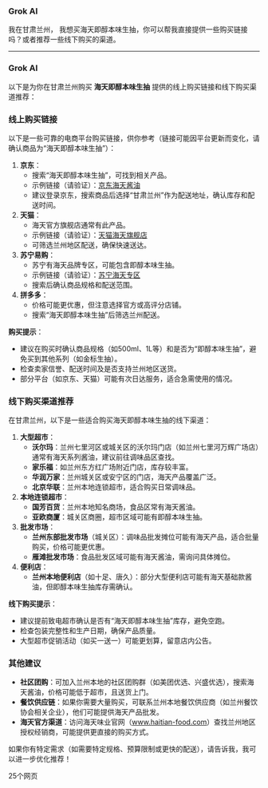### Grok AI

<div class="thinking-container"></div><div class="response-content-markdown [&amp;_a]:text-current [&amp;_a:hover]:text-primary [&amp;_a:hover]:decoration-primary [&amp;_a]:underline [&amp;_a]:decoration-primary/30 [&amp;_a]:underline-offset-2 [&amp;_h2:first-child]:mt-0 [&amp;_h3:first-child]:mt-0 [&amp;_h4:first-child]:mt-0"><p dir="auto" class="break-words" style="white-space: pre-wrap;">我在甘肃兰州， 我想买海天即醇本味生抽，你可以帮我直接提供一些购买链接吗？或者推荐一些线下购买的渠道。</p></div><section class="inline-media-container flex flex-col gap-1"></section><section class="auth-notification flex flex-col gap-1"></section>

---

### Grok AI

<div class="thinking-container"></div><div class="response-content-markdown [&amp;_a]:text-current [&amp;_a:hover]:text-primary [&amp;_a:hover]:decoration-primary [&amp;_a]:underline [&amp;_a]:decoration-primary/30 [&amp;_a]:underline-offset-2 [&amp;_h2:first-child]:mt-0 [&amp;_h3:first-child]:mt-0 [&amp;_h4:first-child]:mt-0"><p dir="auto" class="break-words" style="white-space: pre-wrap;">以下是为你在甘肃兰州购买 <strong>海天即醇本味生抽</strong> 提供的线上购买链接和线下购买渠道推荐：</p>
<h3 dir="auto" class="">线上购买链接</h3>
<p dir="auto" class="break-words" style="white-space: pre-wrap;">以下是一些可靠的电商平台购买链接，供你参考（链接可能因平台更新而变化，请确认商品为“海天即醇本味生抽”）：</p>
<ol dir="auto" class="marker:text-secondary">
<li class="break-words"><strong>京东</strong>：
<ul dir="auto" class="marker:text-secondary">
<li class="break-words">搜索“海天即醇本味生抽”，可找到相关产品。</li>
<li class="break-words">示例链接（请验证）：<a href="https://www.jd.com" target="_blank" rel="noopener noreferrer">京东海天酱油</a></li>
<li class="break-words">建议登录京东，搜索商品后选择“甘肃兰州”作为配送地址，确认库存和配送时间。</li>
</ul>
</li>
<li class="break-words"><strong>天猫</strong>：
<ul dir="auto" class="marker:text-secondary">
<li class="break-words">海天官方旗舰店通常有此产品。</li>
<li class="break-words">示例链接（请验证）：<a href="https://haitian.tmall.com" target="_blank" rel="noopener noreferrer">天猫海天旗舰店</a></li>
<li class="break-words">可筛选兰州地区配送，确保快速送达。</li>
</ul>
</li>
<li class="break-words"><strong>苏宁易购</strong>：
<ul dir="auto" class="marker:text-secondary">
<li class="break-words">苏宁有海天品牌专区，可能包含即醇本味生抽。</li>
<li class="break-words">示例链接（请验证）：<a href="https://m.suning.com" target="_blank" rel="noopener noreferrer">苏宁海天专区</a><a href="https://m.suning.com/brand/0HAR-500485-0.html" target="_blank" rel="noopener noreferrer" class="web-search-result-chip focus:outline-none focus-visible:outline-none focus-visible:bg:input rounded-md ml-1 mr-0.5" data-state="closed"><div class="inline-flex align-text-bottom items-center justify-center select-none my-0 rounded-md bg-important border border-card-border opacity-60 grayscale hover:filter-none hover:opacity-100 transition-opacity"><img class="size-[18px] m-0 rounded-md" alt="" src="https://imgs.search.brave.com/LCHPlAw-0NB2kLYM3AfHo7BTUlyi0NNFaRmtXxSAHik/rs:fit:64:0:0:0/g:ce/aHR0cDovL2Zhdmlj/b25zLnNlYXJjaC5i/cmF2ZS5jb20vaWNv/bnMvYjk2NmU1OGU1/NWY2MzljNzc5OTYy/NDU0NWI5MjM1ZmU4/N2YwYWQ0ZjU3Zjc0/Nzg1ZmU1Njg2YzU1/MjU2ZjQwYS9tLnN1/bmluZy5jb20v"></div></a></li>
<li class="break-words">搜索后确认商品规格和配送范围。</li>
</ul>
</li>
<li class="break-words"><strong>拼多多</strong>：
<ul dir="auto" class="marker:text-secondary">
<li class="break-words">价格可能更优惠，但注意选择官方或高评分店铺。</li>
<li class="break-words">搜索“海天即醇本味生抽”后筛选兰州配送。</li>
</ul>
</li>
</ol>
<p dir="auto" class="break-words" style="white-space: pre-wrap;"><strong>购买提示</strong>：</p>
<ul dir="auto" class="marker:text-secondary">
<li class="break-words">建议在购买时确认商品规格（如500ml、1L等）和是否为“即醇本味生抽”，避免买到其他系列（如金标生抽）。</li>
<li class="break-words">检查卖家信誉、配送时间及是否支持兰州地区送货。</li>
<li class="break-words">部分平台（如京东、天猫）可能有次日达服务，适合急需使用的情况。</li>
</ul>
<h3 dir="auto" class="">线下购买渠道推荐</h3>
<p dir="auto" class="break-words" style="white-space: pre-wrap;">在甘肃兰州，以下是一些适合购买海天即醇本味生抽的线下渠道：</p>
<ol dir="auto" class="marker:text-secondary">
<li class="break-words"><strong>大型超市</strong>：
<ul dir="auto" class="marker:text-secondary">
<li class="break-words"><strong>沃尔玛</strong>：兰州七里河区或城关区的沃尔玛门店（如兰州七里河万辉广场店）通常有海天系列酱油，建议前往调味品区查找。</li>
<li class="break-words"><strong>家乐福</strong>：如兰州东方红广场附近门店，库存较丰富。</li>
<li class="break-words"><strong>华润万家</strong>：兰州城关区或安宁区的门店，海天产品覆盖广泛。</li>
<li class="break-words"><strong>北京华联</strong>：兰州本地连锁超市，适合购买日常调味品。</li>
</ul>
</li>
<li class="break-words"><strong>本地连锁超市</strong>：
<ul dir="auto" class="marker:text-secondary">
<li class="break-words"><strong>国芳百货</strong>：兰州本地知名商场，食品区常有海天酱油。</li>
<li class="break-words"><strong>亚欧商厦</strong>：城关区商圈，超市区域可能有即醇本味生抽。</li>
</ul>
</li>
<li class="break-words"><strong>批发市场</strong>：
<ul dir="auto" class="marker:text-secondary">
<li class="break-words"><strong>兰州东部批发市场</strong>（城关区）：调味品批发摊位可能有海天产品，适合批量购买，价格可能更优惠。</li>
<li class="break-words"><strong>雁滩批发市场</strong>：食品批发区域可能有海天酱油，需询问具体摊位。</li>
</ul>
</li>
<li class="break-words"><strong>便利店</strong>：
<ul dir="auto" class="marker:text-secondary">
<li class="break-words"><strong>兰州本地便利店</strong>（如十足、唐久）：部分大型便利店可能有海天基础款酱油，但即醇本味生抽库存需确认。</li>
</ul>
</li>
</ol>
<p dir="auto" class="break-words" style="white-space: pre-wrap;"><strong>线下购买提示</strong>：</p>
<ul dir="auto" class="marker:text-secondary">
<li class="break-words">建议提前致电超市确认是否有“海天即醇本味生抽”库存，避免空跑。</li>
<li class="break-words">检查包装完整性和生产日期，确保产品质量。</li>
<li class="break-words">大型超市促销活动（如买一送一）可能更划算，留意店内公告。</li>
</ul>
<h3 dir="auto" class="">其他建议</h3>
<ul dir="auto" class="marker:text-secondary">
<li class="break-words"><strong>社区团购</strong>：可加入兰州本地的社区团购群（如美团优选、兴盛优选），搜索海天酱油，价格可能低于超市，且送货上门。</li>
<li class="break-words"><strong>餐饮供应链</strong>：如果你需要大量购买，可联系兰州本地餐饮供应商（如兰州餐饮协会相关企业），他们可能提供海天产品批发。</li>
<li class="break-words"><strong>海天官方渠道</strong>：访问海天味业官网（<a href="https://www.haitian-food.com" target="_blank" rel="noopener noreferrer">www.haitian-food.com</a>）查找兰州地区授权经销商，可能提供更直接的购买方式。<a href="https://www.haitian-food.com/index.php?ac=article&amp;at=list&amp;tid=86" target="_blank" rel="noopener noreferrer" class="web-search-result-chip focus:outline-none focus-visible:outline-none focus-visible:bg:input rounded-md ml-1 mr-0.5" data-state="closed"><div class="inline-flex align-text-bottom items-center justify-center select-none my-0 rounded-md bg-important border border-card-border opacity-60 grayscale hover:filter-none hover:opacity-100 transition-opacity"><img class="size-[18px] m-0 rounded-md" alt="" src="https://imgs.search.brave.com/XLhR6v1LllBgLrsiRI1ZdY_Qetk-RTku6Qi9UD6ZKFQ/rs:fit:64:0:0:0/g:ce/aHR0cDovL2Zhdmlj/b25zLnNlYXJjaC5i/cmF2ZS5jb20vaWNv/bnMvYjUzZGM5Njky/NTY0NjI4NzZlZTJm/ZjNlYjVmNDdkZjIx/MDFkMGFjY2IzOTE3/NWVjNzEwMjgwZmMw/ZWE0MmMxOS93d3cu/aGFpdGlhbi1mb29k/LmNvbS8"></div></a></li>
</ul>
<p dir="auto" class="break-words" style="white-space: pre-wrap;">如果你有特定需求（如需要特定规格、预算限制或更快的配送），请告诉我，我可以进一步优化推荐！</p></div><section class="inline-media-container flex flex-col gap-1"></section><section class="auth-notification flex flex-col gap-1"></section><div class="flex gap-2 mt-4"><div class="search-results flex -ml-1 text-sm gap-2 mb-1"><div class="flex flex-row items-center pr-4 py-1 rounded-full cursor-pointer bg-foreground border border-card-border hover:bg-card-hover hover:border-card-border-focus"><div style="z-index: 3;"><div class="align-text-bottom items-center justify-center select-none transition my-0 rounded-md opacity-100 ml-1.5 flex bg-popover overflow-hidden border border-background z-3"><img class="size-[18px] m-0 rounded-md" alt="" src="https://imgs.search.brave.com/aisV0tGLjUBj17QXQ-DeiI8nCNRu2uD5wA-x4EoBZlY/rs:fit:64:0:0:0/g:ce/aHR0cDovL2Zhdmlj/b25zLnNlYXJjaC5i/cmF2ZS5jb20vaWNv/bnMvNTAwYzg4Mzlk/NTVlM2IyNmU3YTNj/ZmM1YTAyOWFmMjI1/ZTZmODBhOTU0MzQz/YWFmMDdkNGUwYzQ4/ZWZiN2I1Zi9sb3dl/bmRhZmYuY29tLw"></div></div><div style="z-index: 2;"><div class="align-text-bottom items-center justify-center select-none transition my-0 rounded-md opacity-100 flex bg-popover overflow-hidden border border-background z-2 -ml-2"><img class="size-[18px] m-0 rounded-md" alt="" src="https://imgs.search.brave.com/XZUmJH6DTJaCgGE1T4qf0BJolSHKdhYC1Wxk3j6JRos/rs:fit:64:0:0:0/g:ce/aHR0cDovL2Zhdmlj/b25zLnNlYXJjaC5i/cmF2ZS5jb20vaWNv/bnMvZWUxNDk5MGUy/OTY4MWY3OGY3Mzdh/MTdlNzE0YjM0YjJj/YzlkM2JlMDM0ZmE4/MmVmMDhiMzA0MjRm/NjljYjgyOS93d3cu/Ym94ZGlhcnkuY29t/Lw"></div></div><div style="z-index: 1;"><div class="align-text-bottom items-center justify-center select-none transition my-0 rounded-md opacity-100 flex bg-popover overflow-hidden border border-background z-1 -ml-2"><img class="size-[18px] m-0 rounded-md" alt="" src="https://imgs.search.brave.com/_lyLYg3VuylRwKLJ-taoeftbGUi-BrF-J4ndN-vCzao/rs:fit:64:0:0:0/g:ce/aHR0cDovL2Zhdmlj/b25zLnNlYXJjaC5i/cmF2ZS5jb20vaWNv/bnMvMmE2NTgyOTI3/MDEwYWQyYmYxYTU4/YTE2ODU3YWYxZTNi/YjVhOTc5OThmNmUx/YWI0Y2U0YjUxMzVm/MGZhOTMyMi93d3cu/dnBzYmV0dGVyLmNv/bS8"></div></div><div class="truncate ml-2">25个网页</div></div></div></div>

